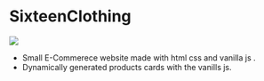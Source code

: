 # SixteenClothing
<img src="https://rahulmandyal.me/images/sixteenclothing.png"/>

- Small E-Commerece website made with   html css  and vanilla js . 
- Dynamically generated  products cards with the vanills js.

